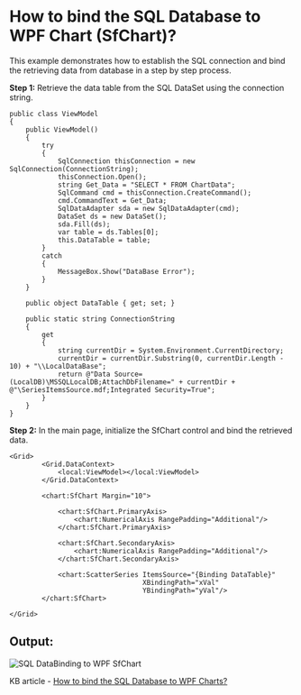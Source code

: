 # How to bind the SQL Database to WPF Chart (SfChart)?

This example demonstrates how to establish the SQL connection and bind the retrieving data from database in a step by step process.

**Step 1:** Retrieve the data table from the SQL DataSet using the connection string.

```
public class ViewModel
{
    public ViewModel()
    {
        try
        {
            SqlConnection thisConnection = new SqlConnection(ConnectionString);
            thisConnection.Open();
            string Get_Data = "SELECT * FROM ChartData";
            SqlCommand cmd = thisConnection.CreateCommand();
            cmd.CommandText = Get_Data;
            SqlDataAdapter sda = new SqlDataAdapter(cmd);
            DataSet ds = new DataSet();
            sda.Fill(ds);
            var table = ds.Tables[0];
            this.DataTable = table;
        }
        catch
        {
            MessageBox.Show("DataBase Error");
        }
    }

    public object DataTable { get; set; }

    public static string ConnectionString
    {
        get
        {
            string currentDir = System.Environment.CurrentDirectory;
            currentDir = currentDir.Substring(0, currentDir.Length - 10) + "\\LocalDataBase";
            return @"Data Source=(LocalDB)\MSSQLLocalDB;AttachDbFilename=" + currentDir + @"\SeriesItemsSource.mdf;Integrated Security=True";
        }
    }
}
```

**Step 2:** In the main page, initialize the SfChart control and bind the retrieved data.
```
<Grid>
        <Grid.DataContext>
            <local:ViewModel></local:ViewModel>
        </Grid.DataContext>
        
        <chart:SfChart Margin="10">
            
            <chart:SfChart.PrimaryAxis>
                <chart:NumericalAxis RangePadding="Additional"/>
            </chart:SfChart.PrimaryAxis>

            <chart:SfChart.SecondaryAxis>
                <chart:NumericalAxis RangePadding="Additional"/>
            </chart:SfChart.SecondaryAxis>

            <chart:ScatterSeries ItemsSource="{Binding DataTable}"
                                 XBindingPath="xVal" 
                                 YBindingPath="yVal"/>
        </chart:SfChart>
        
</Grid>
```

## Output:

![SQL DataBinding to WPF SfChart](https://user-images.githubusercontent.com/53489303/200743338-52fee1f9-d723-46b2-87ae-81da3b6e2067.png)

KB article - [How to bind the SQL Database to WPF Charts?](https://www.syncfusion.com/kb/11595/how-to-bind-the-sql-database-to-wpf-charts)
